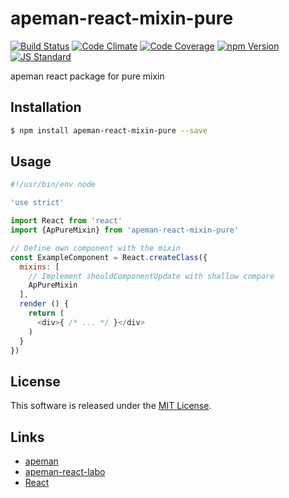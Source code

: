 apeman-react-mixin-pure
==========

<!---
This file is generated by ape-tmpl. Do not update manually.
--->

<!-- Badge Start -->
<a name="badges"></a>

[![Build Status][bd_travis_shield_url]][bd_travis_url]
[![Code Climate][bd_codeclimate_shield_url]][bd_codeclimate_url]
[![Code Coverage][bd_codeclimate_coverage_shield_url]][bd_codeclimate_url]
[![npm Version][bd_npm_shield_url]][bd_npm_url]
[![JS Standard][bd_standard_shield_url]][bd_standard_url]

[bd_repo_url]: https://github.com/apeman-react-labo/apeman-react-mixin-pure
[bd_travis_url]: http://travis-ci.org/apeman-react-labo/apeman-react-mixin-pure
[bd_travis_shield_url]: http://img.shields.io/travis/apeman-react-labo/apeman-react-mixin-pure.svg?style=flat
[bd_travis_com_url]: http://travis-ci.com/apeman-react-labo/apeman-react-mixin-pure
[bd_travis_com_shield_url]: https://api.travis-ci.com/apeman-react-labo/apeman-react-mixin-pure.svg?token=
[bd_license_url]: https://github.com/apeman-react-labo/apeman-react-mixin-pure/blob/master/LICENSE
[bd_codeclimate_url]: http://codeclimate.com/github/apeman-react-labo/apeman-react-mixin-pure
[bd_codeclimate_shield_url]: http://img.shields.io/codeclimate/github/apeman-react-labo/apeman-react-mixin-pure.svg?style=flat
[bd_codeclimate_coverage_shield_url]: http://img.shields.io/codeclimate/coverage/github/apeman-react-labo/apeman-react-mixin-pure.svg?style=flat
[bd_gemnasium_url]: https://gemnasium.com/apeman-react-labo/apeman-react-mixin-pure
[bd_gemnasium_shield_url]: https://gemnasium.com/apeman-react-labo/apeman-react-mixin-pure.svg
[bd_npm_url]: http://www.npmjs.org/package/apeman-react-mixin-pure
[bd_npm_shield_url]: http://img.shields.io/npm/v/apeman-react-mixin-pure.svg?style=flat
[bd_standard_url]: http://standardjs.com/
[bd_standard_shield_url]: https://img.shields.io/badge/code%20style-standard-brightgreen.svg

<!-- Badge End -->


<!-- Description Start -->
<a name="description"></a>

apeman react package for pure mixin

<!-- Description End -->


<!-- Overview Start -->
<a name="overview"></a>



<!-- Overview End -->


<!-- Sections Start -->
<a name="sections"></a>

<!-- Section from "doc/guides/01.Installation.md.hbs" Start -->

<a name="section-doc-guides-01-installation-md"></a>

Installation
-----

```bash
$ npm install apeman-react-mixin-pure --save
```


<!-- Section from "doc/guides/01.Installation.md.hbs" End -->

<!-- Section from "doc/guides/02.Usage.md.hbs" Start -->

<a name="section-doc-guides-02-usage-md"></a>

Usage
---------

```javascript
#!/usr/bin/env node

'use strict'

import React from 'react'
import {ApPureMixin} from 'apeman-react-mixin-pure'

// Define own component with the mixin
const ExampleComponent = React.createClass({
  mixins: [
    // Implement shouldComponentUpdate with shallow compare
    ApPureMixin
  ],
  render () {
    return (
      <div>{ /* ... */ }</div>
    )
  }
})

```


<!-- Section from "doc/guides/02.Usage.md.hbs" End -->


<!-- Sections Start -->


<!-- LICENSE Start -->
<a name="license"></a>

License
-------
This software is released under the [MIT License](https://github.com/apeman-react-labo/apeman-react-mixin-pure/blob/master/LICENSE).

<!-- LICENSE End -->


<!-- Links Start -->
<a name="links"></a>

Links
------

+ [apeman][apeman_url]
+ [apeman-react-labo][apeman_react_labo_url]
+ [React][react_url]

[apeman_url]: https://github.com/apeman-labo/apeman
[apeman_react_labo_url]: https://github.com/apeman-react-labo
[react_url]: https://facebook.github.io/react/

<!-- Links End -->
